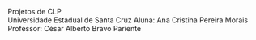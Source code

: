 
Projetos de CLP </br>
Universidade Estadual de Santa Cruz
Aluna: Ana Cristina Pereira Morais
Professor: César Alberto Bravo Pariente
